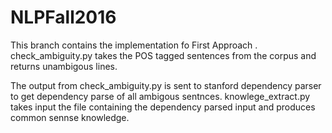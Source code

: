# NLPFall2016
This branch contains the implementation fo First Approach .
check_ambiguity.py takes the POS tagged sentences from the corpus and returns unambigous lines.

The output from check_ambiguity.py is sent to stanford dependency parser to get dependency parse of all ambigous sentnces.
knowlege_extract.py takes input the file containing the dependency parsed input and produces common sennse knowledge.
